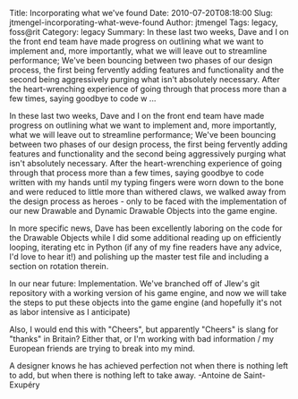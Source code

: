 Title: Incorporating what we've found
Date: 2010-07-20T08:18:00
Slug: jtmengel-incorporating-what-weve-found
Author: jtmengel
Tags: legacy, foss@rit
Category: legacy
Summary: In these last two weeks, Dave and I on the front end team have made progress on outlining what we want to implement and, more importantly, what we will leave out to streamline performance; We've been bouncing between two phases of our design process, the first being fervently adding features and functionality and the second being aggressively purging what isn't absolutely necessary. After the heart-wrenching experience of going through that process more than a few times, saying goodbye to code w ... 

In these last two weeks, Dave and I on the front end team have made progress
on outlining what we want to implement and, more importantly, what we will
leave out to streamline performance; We've been bouncing between two phases of
our design process, the first being fervently adding features and
functionality and the second being aggressively purging what isn't absolutely
necessary. After the heart-wrenching experience of going through that process
more than a few times, saying goodbye to code written with my hands until my
typing fingers were worn down to the bone and were reduced to little more than
withered claws, we walked away from the design process as heroes - only to be
faced with the implementation of our new Drawable and Dynamic Drawable Objects
into the game engine.

In more specific news, Dave has been excellently laboring on the code for the
Drawable Objects while I did some additional reading up on efficiently
looping, iterating etc in Python (if any of my fine readers have any advice,
I'd love to hear it!) and polishing up the master test file and including a
section on rotation therein.

In our near future: Implementation. We've branched off of Jlew's git
repository with a working version of his game engine, and now we will take the
steps to put these objects into the game engine (and hopefully it's not as
labor intensive as I anticipate)

Also, I would end this with "Cheers", but apparently "Cheers" is slang for
"thanks" in Britain? Either that, or I'm working with bad information / my
European friends are trying to break into my mind.

A designer knows he has achieved perfection not when there is nothing left to
add, but when there is nothing left to take away. -Antoine de Saint-Exupéry

